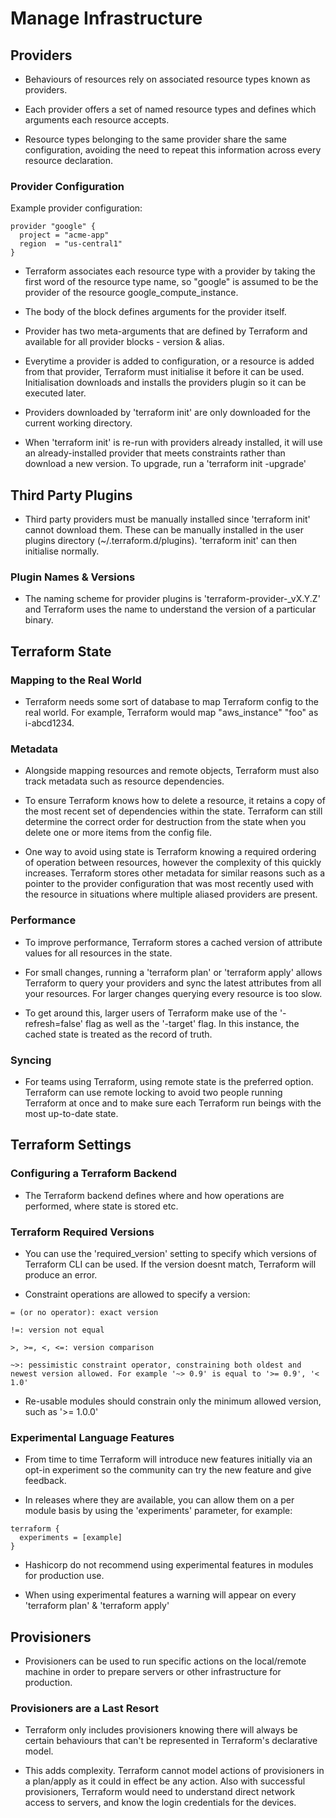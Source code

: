 # Manage Infrastructure

## Providers
- Behaviours of resources rely on associated resource types known as providers.

- Each provider offers a set of named resource types and defines which arguments each resource accepts.

- Resource types belonging to the same provider share the same configuration, avoiding the need to repeat this information across every resource declaration.

### Provider Configuration
Example provider configuration:

```
provider "google" {
  project = "acme-app"
  region  = "us-central1"
}
```

- Terraform associates each resource type with a provider by taking the first word of the resource type name, so "google" is assumed to be the provider of the resource google_compute_instance.

- The body of the block defines arguments for the provider itself.

- Provider has two meta-arguments that are defined by Terraform and available for all provider blocks - version & alias.

- Everytime a provider is added to configuration, or a resource is added from that provider, Terraform must initialise it before it can be used. Initialisation downloads and installs the providers plugin so it can be executed later.

- Providers downloaded by 'terraform init' are only downloaded for the current working directory.

- When 'terraform init' is re-run with providers already installed, it will use an already-installed provider that meets constraints rather than download a new version. To upgrade, run a 'terraform init -upgrade'


## Third Party Plugins
- Third party providers must be manually installed since 'terraform init' cannot download them. These can be manually installed in the user plugins directory (~/.terraform.d/plugins). 'terraform init' can then initialise normally.

### Plugin Names & Versions

- The naming scheme for provider plugins is 'terraform-provider-<NAME>_vX.Y.Z' and Terraform uses the name to understand the version of a particular binary.

## Terraform State

### Mapping to the Real World
- Terraform needs some sort of database to map Terraform config to the real world. For example, Terraform would map "aws_instance" "foo" as i-abcd1234.

### Metadata
- Alongside mapping resources and remote objects, Terraform must also track metadata such as resource dependencies.

- To ensure Terraform knows how to delete a resource, it retains a copy of the most recent set of dependencies within the state. Terraform can still determine the correct order for destruction from the state when you delete one or more items from the config file.

- One way to avoid using state is Terraform knowing a required ordering of operation between resources, however the complexity of this quickly increases. Terraform stores other metadata for similar reasons such as a pointer to the provider configuration that was most recently used with the resource in situations where multiple aliased providers are present.

### Performance
- To improve performance, Terraform stores a cached version of attribute values for all resources in the state.

- For small changes, running a 'terraform plan' or 'terraform apply' allows Terraform to query your providers and sync the latest attributes from all your resources. For larger changes querying every resource is too slow.

- To get around this, larger users of Terraform make use of the '-refresh=false' flag as well as the '-target' flag. In this instance, the cached state is treated as the record of truth.

### Syncing
- For teams using Terraform, using remote state is the preferred option. Terraform can use remote locking to avoid two people running Terraform at once and to make sure each Terraform run beings with the most up-to-date state.


## Terraform Settings

### Configuring a Terraform Backend
- The Terraform backend defines where and how operations are performed, where state is stored etc.

### Terraform Required Versions
- You can use the 'required_version' setting to specify which versions of Terraform CLI can be used. If the version doesnt match, Terraform will produce an error.

- Constraint operations are allowed to specify a version:

```
= (or no operator): exact version

!=: version not equal

>, >=, <, <=: version comparison

~>: pessimistic constraint operator, constraining both oldest and newest version allowed. For example '~> 0.9' is equal to '>= 0.9', '< 1.0'
```

- Re-usable modules should constrain only the minimum allowed version, such as '>= 1.0.0'

### Experimental Language Features
- From time to time Terraform will introduce new features initially via an opt-in experiment so the community can try the new feature and give feedback.

- In releases where they are available, you can allow them on a per module basis by using the 'experiments' parameter, for example:

```
terraform {
  experiments = [example]
}
```

- Hashicorp do not recommend using experimental features in modules for production use.

- When using experimental features a warning will appear on every 'terraform plan' & 'terraform apply'


## Provisioners
- Provisioners can be used to run specific actions on the local/remote machine in order to prepare servers or other infrastructure for production.

### Provisioners are a Last Resort
- Terraform only includes provisioners knowing there will always be certain behaviours that can't be represented in Terraform's declarative model.

- This adds complexity. Terraform cannot model actions of provisioners in a plan/apply as it could in effect be any action. Also with successful provisioners, Terraform would need to understand direct network access to servers, and know the login credentials for the devices.
